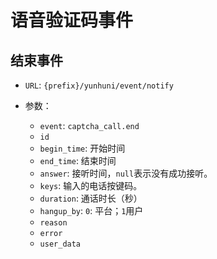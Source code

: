 # 语音验证码事件

## 结束事件

- `URL`: `{prefix}/yunhuni/event/notify`
- 参数：

  - `event`: `captcha_call.end`
  - `id`
  - `begin_time`: 开始时间
  - `end_time`: 结束时间
  - `answer`: 接听时间，`null`表示没有成功接听。
  - `keys`: 输入的电话按键码。
  - `duration`: 通话时长（秒）
  - `hangup_by`: `0`: 平台；`1`用户
  - `reason`
  - `error`
  - `user_data`
